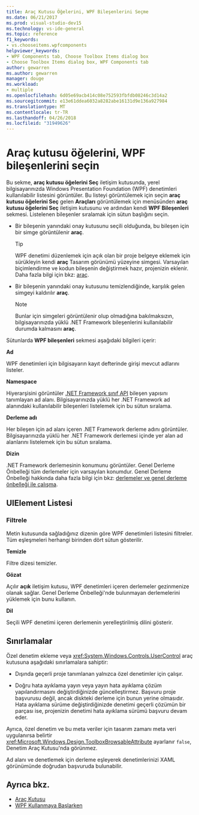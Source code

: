 ```yaml
---
title: Araç Kutusu Öğelerini, WPF Bileşenlerini Seçme
ms.date: 06/21/2017
ms.prod: visual-studio-dev15
ms.technology: vs-ide-general
ms.topic: reference
f1_keywords:
- vs.chooseitems.wpfcomponents
helpviewer_keywords:
- WPF Components tab, Choose Toolbox Items dialog box
- Choose Toolbox Items dialog box, WPF Components tab
author: gewarren
ms.author: gewarren
manager: douge
ms.workload:
- multiple
ms.openlocfilehash: 6d05e69acb414c08e752593fbfdb08246c3d14a2
ms.sourcegitcommit: e13e61ddea6032a8282abe16131d9e136a927984
ms.translationtype: MT
ms.contentlocale: tr-TR
ms.lasthandoff: 04/26/2018
ms.locfileid: "31949626"
---
```

# <a name="choose-toolbox-items-wpf-components"></a>Araç kutusu öğelerini, WPF bileşenlerini seçin

Bu sekme, **araç kutusu öğelerini Seç** iletişim kutusunda, yerel bilgisayarınızda Windows Presentation Foundation (WPF) denetimleri kullanılabilir listesini görüntüler. Bu listeyi görüntülemek için seçin **araç kutusu öğelerini Seç** gelen **Araçları** görüntülemek için menüsünden **araç kutusu öğelerini Seç** iletişim kutusunu ve ardından kendi **WPF Bileşenleri** sekmesi. Listelenen bileşenler sıralamak için sütun başlığını seçin.

- Bir bileşenin yanındaki onay kutusunu seçili olduğunda, bu bileşen için bir simge görüntülenir **araç**.

    > [!TIP]
    > WPF denetimi düzenlemek için açık olan bir proje belgeye eklemek için sürükleyin kendi **araç** Tasarım görünümü yüzeyine simgesi. Varsayılan biçimlendirme ve kodun bileşenin değiştirmek hazır, projenizin eklenir. Daha fazla bilgi için bkz: [araç](../../ide/reference/toolbox.md).

- Bir bileşenin yanındaki onay kutusunu temizlendiğinde, karşılık gelen simgeyi kaldırılır **araç**.

    > [!NOTE]
    > Bunlar için simgeleri görüntülenir olup olmadığına bakılmaksızın, bilgisayarınızda yüklü .NET Framework bileşenlerini kullanılabilir durumda kalmasını **araç**.

Sütunlarda **WPF bileşenleri** sekmesi aşağıdaki bilgileri içerir:

**Ad**

WPF denetimleri için bilgisayarın kayıt defterinde girişi mevcut adlarını listeler.

**Namespace**

Hiyerarşisini görüntüler [.NET Framework sınıf API](/dotnet/api/?view=netframework-4.7) bileşen yapısını tanımlayan ad alanı. Bilgisayarınızda yüklü her .NET Framework ad alanındaki kullanılabilir bileşenleri listelemek için bu sütun sıralama.

**Derleme adı**

Her bileşen için ad alanı içeren .NET Framework derleme adını görüntüler. Bilgisayarınızda yüklü her .NET Framework derlemesi içinde yer alan ad alanlarını listelemek için bu sütun sıralama.

**Dizin**

.NET Framework derlemesinin konumunu görüntüler. Genel Derleme Önbelleği tüm derlemeler için varsayılan konumdur. Genel Derleme Önbelleği hakkında daha fazla bilgi için bkz: [derlemeler ve genel derleme önbelleği ile çalışma](/dotnet/framework/app-domains/working-with-assemblies-and-the-gac).

## <a name="uielement-list"></a>UIElement Listesi

### <a name="filter"></a>Filtrele

Metin kutusunda sağladığınız dizenin göre WPF denetimleri listesini filtreler. Tüm eşleşmeleri herhangi birinden dört sütun gösterilir.

**Temizle**

Filtre dizesi temizler.

**Gözat**

Açılır **açık** iletişim kutusu, WPF denetimleri içeren derlemeler gezinmenize olanak sağlar. Genel Derleme Önbelleği'nde bulunmayan derlemelerini yüklemek için bunu kullanın.

**Dil**

Seçili WPF denetimi içeren derlemenin yerelleştirilmiş dilini gösterir.

## <a name="limitations"></a>Sınırlamalar

Özel denetim ekleme veya <xref:System.Windows.Controls.UserControl> araç kutusuna aşağıdaki sınırlamalara sahiptir:

- Dışında geçerli proje tanımlanan yalnızca özel denetimler için çalışır.

- Doğru hata ayıklama yayın veya yayın hata ayıklama çözüm yapılandırmasını değiştirdiğinizde güncelleştirmez. Başvuru proje başvurusu değil, ancak diskteki derleme için bunun yerine olmasıdır. Hata ayıklama sürüme değiştirdiğinizde denetimi geçerli çözümün bir parçası ise, projenizin denetimi hata ayıklama sürümü başvuru devam eder.

Ayrıca, özel denetim ve bu meta veriler için tasarım zamanı meta veri uygulanırsa belirtir <xref:Microsoft.Windows.Design.ToolboxBrowsableAttribute> ayarlanır `false`, Denetim Araç Kutusu'nda görünmez.

Ad alanı ve denetlemek için derleme eşleyerek denetimlerinizi XAML görünümünde doğrudan başvuruda bulunabilir.

## <a name="see-also"></a>Ayrıca bkz.

- [Araç Kutusu](../../ide/reference/toolbox.md)
- [WPF Kullanmaya Başlarken](../../designers/getting-started-with-wpf.md)
